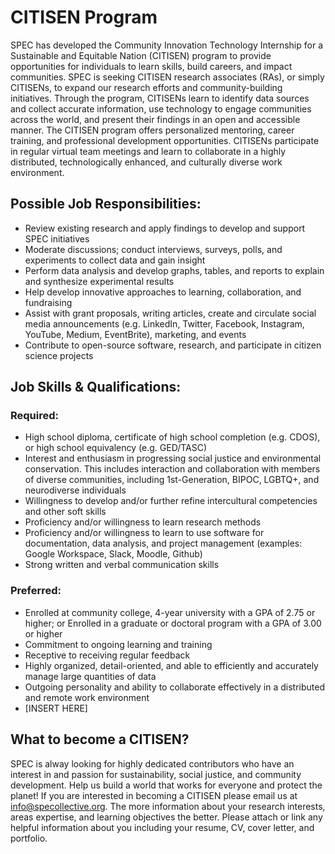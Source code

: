 # CITISEN Program

SPEC has developed the Community Innovation Technology Internship for a Sustainable and Equitable Nation \(CITISEN\) program to provide opportunities for individuals to learn skills, build careers, and impact communities. SPEC is seeking CITISEN research associates \(RAs\), or simply CITISENs, to expand our research efforts and community-building initiatives. Through the program, CITISENs learn to identify data sources and collect accurate information, use technology to engage communities across the world, and present their findings in an open and accessible manner. The CITISEN program offers personalized mentoring, career training, and professional development opportunities. CITISENs participate in regular virtual team meetings and learn to collaborate in a highly distributed, technologically enhanced, and culturally diverse work environment.

## Possible Job Responsibilities:

* Review existing research and apply findings to develop and support SPEC initiatives
* Moderate discussions; conduct interviews, surveys, polls, and experiments to collect data and gain insight
* Perform data analysis and develop graphs, tables, and reports to explain and synthesize experimental results
* Help develop innovative approaches to learning, collaboration, and fundraising
* Assist with grant proposals, writing articles, create and circulate social media announcements \(e.g. LinkedIn, Twitter, Facebook, Instagram, YouTube, Medium, EventBrite\), marketing, and events
* Contribute to open-source software, research, and participate in citizen science projects

## Job Skills & Qualifications:

### **Required:**

* High school diploma, certificate of high school completion \(e.g. CDOS\), or high school equivalency \(e.g. GED/TASC\)
* Interest and enthusiasm in progressing social justice and environmental conservation. This includes interaction and collaboration with members of diverse communities, including 1st-Generation, BIPOC, LGBTQ+, and neurodiverse individuals
* Willingness to develop and/or further refine intercultural competencies and other soft skills
* Proficiency and/or willingness to learn research methods
* Proficiency and/or willingness to learn to use software for documentation, data analysis, and project management \(examples: Google Workspace, Slack, Moodle, Github\)
* Strong written and verbal communication skills

### **Preferred:**

* Enrolled at community college, 4-year university with a GPA of 2.75 or higher; or Enrolled in a graduate or doctoral program with a GPA of 3.00 or higher
* Commitment to ongoing learning and training
* Receptive to receiving regular feedback
* Highly organized, detail-oriented, and able to efficiently and accurately manage large quantities of data
* Outgoing personality and ability to collaborate effectively in a distributed and remote work environment
* \[INSERT HERE\]

## What to become a CITISEN?

SPEC is alway looking for highly dedicated contributors who have an interest in and passion for sustainability, social justice, and community development. Help us build a world that works for everyone and protect the planet! If you are interested in becoming a CITISEN please email us at [info@specollective.org](mailto:info@specollective.org). The more information about your research interests, areas expertise, and learning objectives the better. Please attach or link any helpful information about you including your resume, CV, cover letter, and portfolio.

